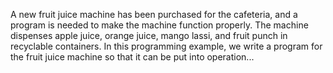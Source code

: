 A new fruit juice machine has been purchased for the cafeteria, and a program is needed
to make the machine function properly. The machine dispenses apple juice, orange
juice, mango lassi, and fruit punch in recyclable containers. In this programming
example, we write a program for the fruit juice machine so that it can be put into
operation...







